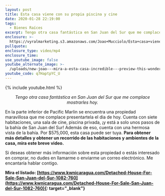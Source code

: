 ```yaml
---
layout: post
title: Esta casa viene con su propia piscina y cine
date: 2020-01-28 22:19:00
tags:
  - Bienes Raíces
excerpt: Tengo otra casa fantástica en San Juan del Sur que me complace mostrarles hoy.
enclosure: >-
  https://vyralmarketing.s3.amazonaws.com/Joao+Mucciolo/Esta+casa+viene+con+su+propia+piscina+y+cine.mp4
pullquote:
enclosure_type: video/mp4
enclosure_time:
use_youtube_image: false
youtube_alternate_image: >-
  /uploads/new-joao---mira-a-esta-casa-incredible---preview-this-wonderful-property-youtube-1.jpg
youtube_code: q7HaptpYC_U
---
```


{% include youtube.html %}

<p style="text-align: center;"><em>Tengo otra casa fant&aacute;stica en San Juan del Sur que me complace mostrarles hoy.</em></p>


En la parte inferior de Pacific Marlin se encuentra una propiedad maravillosa que me complace presentartela el dia de hoy. Cuenta con siete habitaciones, una sala de cine, piscina privada, &iexcl;y est&aacute; a solo unos pasos de la bah&iacute;a de San Juan del Sur\! Adem&aacute;s de eso, cuenta con una hermosa vista de la bah&iacute;a. Por $575,000, esta casa puede ser tuya. **Para obtener m&aacute;s detalles y obtener un recorrido de las habitaciones y ambientes de la casa, mira este breve video.**

Si deseas obtener m&aacute;s informaci&oacute;n sobre esta propiedad o est&aacute;s interesado en comprar, no dudes en llamarme o enviarme un correo electr&oacute;nico. Me encantar&iacute;a hablar contigo.

**Mira el listado:&nbsp;[https://www.kwnicaragua.com/Detached-House-For-Sale-San-Juan-del-Sur-1082-760](https://www.kwnicaragua.com/Detached-House-For-Sale-San-Juan-del-Sur-1082-760){: target="_blank"}**